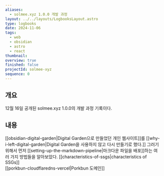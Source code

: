 ```yaml
---
aliases:
  - solmee.xyz 1.0.0 개발 과정
layout: ../../layouts/LogbooksLayout.astro
type: logbooks
date: 2024-11-06
tags:
  - web
  - obsidian
  - astro
  - react
thumbnail: 
overview: true
finished: false
projectId: solmee-xyz
sequence: 0
---
```

## 개요
12월 16일 공개된 solmee.xyz 1.0.0의 개발 과정 기록이다.

## 내용

[[obsidian-digital-garden|Digital Garden으로 만들었던 개인 웹사이트]]를 [[why-i-left-digital-garden|Digital Garden을 사용하지 않고 다시 만들기로 했다.]] 그러기 위해서 먼저 [[setting-up-the-markdown-pipeline|마크다운 파일을 배포]]하는 여러 가지 방법들을 알아보았다.
[[characteristics-of-ssgs|characteristics of SSGs]]  
[[porkbun-cloudflaredns-vercel|Porkbun 도메인]]